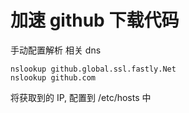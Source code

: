 # 加速 github 下载代码

手动配置解析 相关 dns

```shell
nslookup github.global.ssl.fastly.Net
nslookup github.com
```

将获取到的 IP, 配置到 /etc/hosts 中